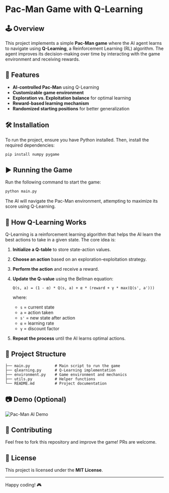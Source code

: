 # Pac-Man Game with Q-Learning

## 🕹️ Overview
This project implements a simple **Pac-Man game** where the AI agent learns to navigate using **Q-Learning**, a Reinforcement Learning (RL) algorithm. The agent improves its decision-making over time by interacting with the game environment and receiving rewards.

## 🚀 Features
- **AI-controlled Pac-Man** using Q-Learning
- **Customizable game environment**
- **Exploration vs. Exploitation balance** for optimal learning
- **Reward-based learning mechanism**
- **Randomized starting positions** for better generalization

## 🛠 Installation
To run the project, ensure you have Python installed. Then, install the required dependencies:

```bash
pip install numpy pygame
```

## ▶️ Running the Game
Run the following command to start the game:

```bash
python main.py
```

The AI will navigate the Pac-Man environment, attempting to maximize its score using Q-Learning.

## 🤖 How Q-Learning Works
Q-Learning is a reinforcement learning algorithm that helps the AI learn the best actions to take in a given state. The core idea is:

1. **Initialize a Q-table** to store state-action values.
2. **Choose an action** based on an exploration-exploitation strategy.
3. **Perform the action** and receive a reward.
4. **Update the Q-value** using the Bellman equation:
   
   ```
   Q(s, a) = (1 - α) * Q(s, a) + α * (reward + γ * max(Q(s', a')))
   ```
   where:
   - `s` = current state
   - `a` = action taken
   - `s'` = new state after action
   - `α` = learning rate
   - `γ` = discount factor

5. **Repeat the process** until the AI learns optimal actions.

## 📁 Project Structure
```
├── main.py           # Main script to run the game
├── qlearning.py      # Q-Learning implementation
├── environment.py    # Game environment and mechanics
├── utils.py          # Helper functions
└── README.md         # Project documentation
```

## 📷 Demo (Optional)
![Pac-Man AI Demo](demo.gif)

## 🤝 Contributing
Feel free to fork this repository and improve the game! PRs are welcome.

## 📜 License
This project is licensed under the **MIT License**.

---
Happy coding! 🎮

